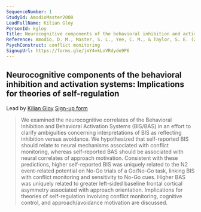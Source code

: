 ```yaml
---
SequenceNumber: 1
StudyId: AmodioMaster2008
LeadFullName: Kilian Gloy
PersonId: kgloy
Title: Neurocognitive components of the behavioral inhibition and activation systems: Implications for theories of self-regulation
Reference: Amodio, D. M., Master, S. L., Yee, C. M., & Taylor, S. E. (2008). Neurocognitive components of the behavioral inhibition and activation systems: Implications for theories of self-regulation. Psychophysiology, 45(1), 11–19. https://doi.org/10.1111/j.1469-8986.2007.00609.x   
PsychConstruct: conflict monitoring
SignupUrl: https://forms.gle/jmY4vkLoVRdyde9P6
---
```


## Neurocognitive components of the behavioral inhibition and activation systems: Implications for theories of self-regulation

Lead by [Kilian Gloy](/people/kgloy)
[Sign-up form](https://forms.gle/jmY4vkLoVRdyde9P6)

> We examined the neurocognitive correlates of the Behavioral Inhibition and Behavioral Activation Systems (BIS/BAS) in an effort to clarify ambiguities concerning interpretations of BIS as reflecting inhibition versus avoidance. We hypothesized that self-reported BIS should relate to neural mechanisms associated with conflict monitoring, whereas self-reported BAS should be associated with neural correlates of approach motivation. Consistent with these predictions, higher self-reported BIS was uniquely related to the N2 event-related potential on No-Go trials of a Go/No-Go task, linking BIS with conflict monitoring and sensitivity to No-Go cues. Higher BAS was uniquely related to greater left-sided baseline frontal cortical asymmetry associated with approach orientation. Implications for theories of self-regulation involving conflict monitoring, cognitive control, and approach/avoidance motivation are discussed.